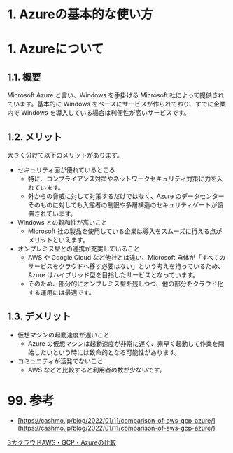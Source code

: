 # 1. Azureの基本的な使い方

# 1. Azureについて

## 1.1. 概要

Microsoft Azure と言い、Windows を手掛ける Microsoft 社によって提供されています。基本的に Windows をベースにサービスが作られており、すでに企業内で Windows を導入している場合は利便性が高いサービスです。

## 1.2. メリット

大きく分けて以下のメリットがあります。

- セキュリティ面が優れているところ
    - 特に、コンプライアンス対策やネットワークセキュリティ対策に力を入れています。
    - 外からの脅威に対して対策するだけではなく、Azure のデータセンターそのものに対しても入館者の制限や多層構造のセキュリティゲートが設置されています。
- Windows との親和性が高いこと
    - Microsoft 社の製品を使用している企業は導入をスムーズに行える点がメリットといえます。
- オンプレミス型との連携が充実していること
    - AWS や Google Cloud など他社とは違い、Microsoft 自体が「すべてのサービスをクラウドへ移す必要はない」という考えを持っているため、Azure はハイブリッド型を目指したサービスとなっています。
    - そのため、部分的にオンプレミス型を残しつつ、他の部分をクラウド化する運用には最適です。

## 1.3. デメリット

- 仮想マシンの起動速度が遅いこと
    - Azure の仮想マシンは起動速度が非常に遅く、素早く起動して作業を開始したいという時には致命的となる可能性があります。
- コミュニティが活発でないこと
    - AWS などと比較すると利用者の数が少ないです。

# 99. 参考

- [https://cashmo.jp/blog/2022/01/11/comparison-of-aws-gcp-azure/](https://cashmo.jp/blog/2022/01/11/comparison-of-aws-gcp-azure/)

[3大クラウドAWS・GCP・Azureの比較](https://cashmo.jp/blog/2022/01/11/comparison-of-aws-gcp-azure/)